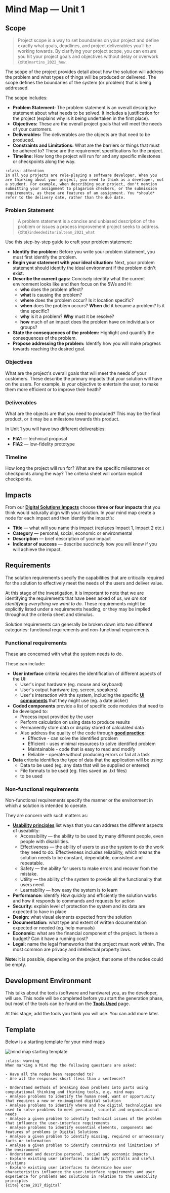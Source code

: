 # Mind Map &mdash; Unit 1

## Scope

> Project scope is a way to set boundaries on your project and define exactly what goals, deadlines, and project deliverables you’ll be working towards. By clarifying your project scope, you can ensure you hit your project goals and objectives without delay or overwork {cite}`martins_2022_how`.

The scope of the project provides detail about how the solution will address the problem and what types of things will be produced or delivered. The scope defines the boundaries of the system (or problem) that is being addressed.

The scope includes:

- **Problem Statement:** The problem statement is an overall descriptive statement about what needs to be solved. It includes a justification for the project (explains why is it being undertaken in the first place).
- **Objectives:** These are the overall project goals that will meet the needs of your customers.
- **Deliverables:** The deliverables are the objects are that need to be produced.
- **Constraints and Limitations:** What are the barriers or things that must be adhered to? These are the requirement specifications for the project.
- **Timeline:** How long the project will run for and any specific milestones or checkpoints along the way.

```{admonition} The Developer RPG
:class: attention
In all you projects are role-playing a software developer. When you are thinking about your project, you need to think as a developer, not a student. For example, when describing your project, don't mention submitting your assignment to plagarism checkers, or the submission requirements, as these are features of an assignment. You *should* refer to the delivery date, rather than the due date.
```

### Problem Statement

> A problem statement is a concise and unbiased description of the problem or issues a process improvement project seeks to address. {cite}`indeededitorialteam_2021_what`

Use this step-by-step guide to craft your problem statement:

- **Identify the problem:** Before you write your problem statement, you must first identify the problem.
- **Begin your statement with your ideal situation:** Next, your problem statement should identify the ideal environment if the problem didn't exist.
- **Describe the current gaps:** Concisely identify what the current environment looks like and then focus on the 5Ws and H:
  - **who** does the problem affect?
  - **what** is causing the problem?
  - **where** does the problem occur? Is it location specific?
  - **when** does the problem occurs? **When** did it became a problem? Is it time specific?
  - **why** is it a problem? **Why** must it be resolve?
  - **how** much of an impact does the problem have on individuals or groups?
- **State the consequences of the problem:** Highlight and quantify the consequences of the problem.
- **Propose addressing the problem:** Identify how you will make progress towards reaching the desired goal.

### Objectives

What are the project's overall goals that will meet the needs of your customers. These describe the primary impacts that your solution will have on the users. For example, is your objective to entertain the user, to make them more efficient or to improve their heath?

### Deliverables

What are the objects are that you need to produced? This may be the final product, or it may be a milestone towards this product. 

In Unit 1 you will have two different deliverables:

- **FIA1** &mdash; technical proposal
- **FIA2** &mdash; low-fidelity prototype

### Timeline

How long the project will run for? What are the specific milestones or checkpoints along the way? The criteria sheet will contain explicit checkpoints.

## Impacts

From our **[Digital Solutions Impacts](../2_concepts/3-3_impacts.md)** choose **three or four impacts** that you think would naturally align with your solution. In your mind map create a node for each impact and then identify the impact’s:

- **Title** &mdash; what will you name this impact (replaces Impact 1, Impact 2 etc.)
- **Category** &mdash; personal, social, economic or environmental
- **Description** &mdash; brief description of your impact
- **Indicator of success** &mdash; describe succinctly how you will know if you will achieve the impact.

## Requirements

The solution requirements specify the capabilities that are critically required for the solution to effectively meet the needs of the users and deliver value.

At this stage of the investigation, it is important to note that we are identifying the requirements that have been asked of us, *we are not identifying everything we want to do*. These requirements might be explicitly listed under a requirements heading, or they may be implied throughout the criteria sheet and stimulus.

Solution requirements can generally be broken down into two different categories: functional requirements and non-functional requirements.

### Functional requirements

These are concerned with what the system needs to do.

These can include:

- **User interface** criteria requires the identification of different aspects of the UI:
  - User's input hardware (eg. mouse and keyboard)
  - User's output hardware (eg. screen, speakers)
  - User's interaction with the system, including the specific **<a href="https://www.usability.gov/how-to-and-tools/methods/user-interface-elements.html" target="_blank">UI components</a>** that they might use (eg. a date picker)
- **Coded components** provide a list of specific code modules that  need to be developed to:
  - Process input provided by the user
  - Perform calculation on using data to produce results
  - Permanently store data or display stored of calculated data
  - Also address the quality of the code through **[good practice](../2_concepts/2-2_good_practice.md)**:
    - Effective - can solve the identified problem
    - Efficient - uses minimal resources to solve identified problem
    - Maintainable - code that is easy to read and modify
    - Reliable - operate without producing errors or fail at a task
- **Data** criteria identifies the type of data that the application will be using:
  - Data to be used (eg. any data that will be supplied or entered)
  - File formats to be used (eg. files saved as .txt files)
  - **[](data_structures)** to be used

### Non-functional requirements

Non-functional requirements specify the manner or the environment in which a solution is intended to operate.

They are concern with such matters as:

- **[Usability principles](../2_concepts/3-1_useability_principles.md)** list ways that you can address the different aspects of useability:
  - Accessibility &mdash; the ability to be used by many different people, even people with disabilities.
  - Effectiveness &mdash; the ability of users to use the system to do the work they need to do. Effectiveness includes reliability, which means the solution needs to be constant, dependable, consistent and repeatable.
  - Safety &mdash; the ability for users to make errors and recover from the mistake.
  - Utility &mdash; the ability of the system to provide all the functionality that users need.
  - Learnability &mdash; how easy the system is to learn
- **Performance:** identify How quickly and efficiently the solution works and how it responds to commands and requests for action
- **Security:** explain level of protection the system and its data are expected to have in place
- **Design:** what visual elements expected from the solution
- **Documentation:** what type and extent of written documentation expected or needed (eg. help manuals)
- **Economic:** what are the financial component of the project. Is there a budget? Can it have a running cost?
- **Legal:** name the legal frameworks that the project must work within. The most common are privacy and intellectual property laws.

**Note:** it is possible, depending on the project, that some of the nodes could be empty.

## Development Environment

This talks about the tools (software and hardware) you, as the developer, will use. This node will be completed before you start the generation phase, but most of the tools can be found on the **[Tools Used](../1_introduction/2_tools_used.md)** page.

At this stage, add the tools you think you will use. You can add more later.

## Template

Below is a starting template for your mind maps

![mind map starting template](./assets/mm_template_unit_1.png)

```{admonition} Checking the Mind Map for Unit 1
:class: warning
When marking a Mind Map the following questions are asked:

- Have all the nodes been responded to?
- Are all the responses short (less than a sentence)?
```

```{admonition} Unit 1 subject matter covered:
- Understand methods of breaking down problems into parts using computational thinking and thinking tools, e.g. mind maps
- Analyse problems to identify the human need, want or opportunity that requires a new or re-imagined digital solution
- Analyse problems to identify where and how digital technologies are used to solve problems to meet personal, societal and organisational needs
- Analyse a given problem to identify technical issues of the problem that influence the user-interface requirements
- Analyse problems to identify essential elements, components and features of problems in Digital Solutions
- Analyse a given problem to identify missing, required or unnecessary facts or information
- Analyse a given problem to identify constraints and limitations of the environment
- Understand and describe personal, social and economic impacts
- Explore existing user interfaces to identify pitfalls and useful solutions
- Explore existing user interfaces to determine how user characteristics influence the user-interface requirements and user experience for problems and solutions in relation to the useability principles
{cite}`qcaa_2017_digital`
```